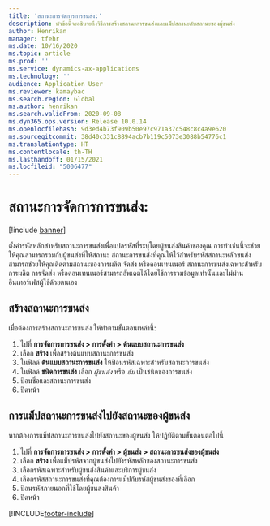 ```yaml
---
title: 'สถานะการจัดการการขนส่ง:'
description: หัวข้อนี้จะอธิบายถึงวิธีการสร้างสถานะการขนส่งและแม็ปสถานะกับสถานะของผู้ขนส่ง
author: Henrikan
manager: tfehr
ms.date: 10/16/2020
ms.topic: article
ms.prod: ''
ms.service: dynamics-ax-applications
ms.technology: ''
audience: Application User
ms.reviewer: kamaybac
ms.search.region: Global
ms.author: henrikan
ms.search.validFrom: 2020-09-08
ms.dyn365.ops.version: Release 10.0.14
ms.openlocfilehash: 9d3ed4b73f909b50e97c971a37c548c8c4a9e620
ms.sourcegitcommit: 38d40c331c8894acb7b119c5073e3088b54776c1
ms.translationtype: HT
ms.contentlocale: th-TH
ms.lasthandoff: 01/15/2021
ms.locfileid: "5006477"
---
```

# <a name="transportation-management-statuses"></a>สถานะการจัดการการขนส่ง:

[!include [banner](../includes/banner.md)]

ตั้งค่ารหัสหลักสำหรับสถานะการขนส่งเพื่อแปลรหัสที่ระบุโดยผู้ขนส่งสินค้าของคุณ การทำเช่นนี้จะช่วยให้คุณสามารถรวมกับผู้ขนส่งที่ให้สถานะ สถานะการขนส่งที่คุณให้ไว้สำหรับรหัสสถานะหลักขนส่งสามารถช่วยให้คุณติดตามสถานะของการผลิต จัดส่ง หรือคอนเทนเนอร์ สถานะการขนส่งเฉพาะสำหรับการผลิต การจัดส่ง หรือคอนเทนเนอร์สามารถอัพเดตได้โดยใช้การรวมข้อมูลเท่านั้นและไม่ผ่านอินเทอร์เฟสผู้ใช้ด้วยตนเอง

## <a name="create-a-transportation-status"></a>สร้างสถานะการขนส่ง

เมื่อต้องการสร้างสถานะการขนส่ง ให้ทำตามขั้นตอนเหล่านี้:

1. ไปที่ **การจัดการการขนส่ง \> การตั้งค่า \> ต้นแบบสถานะการขนส่ง**
1. เลือก **สร้าง** เพื่อสร้างต้นแบบสถานะการขนส่ง
1. ในฟิลด์ **ต้นแบบสถานะการขนส่ง** ให้ป้อนรหัสเฉพาะสำหรับสถานะการขนส่ง
1. ในฟิลด์ **ชนิดการขนส่ง** เลือก *ผู้ขนส่ง* หรือ *ฮับ* เป็นชนิดของการขนส่ง
1. ป้อนชื่อและสถานะการขนส่ง
1. ปิดหน้า

## <a name="map-a-transportation-status-to-a-carrier-status"></a>การแม็ปสถานะการขนส่งไปยังสถานะของผู้ขนส่ง

หากต้องการแม็ปสถานะการขนส่งไปยังสถานะของผู้ขนส่ง ให้ปฏิบัติตามขั้นตอนต่อไปนี้

1. ไปที่ **การจัดการการขนส่ง \> การตั้งค่า \> ผู้ขนส่ง \> สถานะการขนส่งของผู้ขนส่ง**
1. เลือก **สร้าง** เพื่อแม็ปรหัสจากผู้ขนส่งไปยังรหัสหลักของสถานะการขนส่ง
1. เลือกรหัสเฉพาะสำหรับผู้ขนส่งสินค้าและบริการผู้ขนส่ง
1. เลือกรหัสสถานะการขนส่งที่คุณต้องการแม็ปกับรหัสผู้ขนส่งของที่เลือก
1. ป้อนรหัสภายนอกที่ใช้โดยผู้ขนส่งสินค้า
1. ปิดหน้า


[!INCLUDE[footer-include](../../includes/footer-banner.md)]